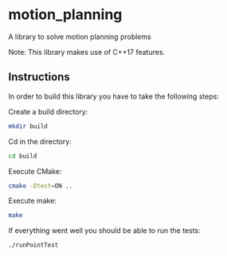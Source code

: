 # motion_planning
A library to solve motion planning problems

Note: This library makes use of C++17 features.

## Instructions
In order to build this library you have to take the following steps:

Create a build directory:
```bash 
mkdir build
```

Cd in the directory:
```bash 
cd build
```

Execute CMake:
```bash 
cmake -Dtest=ON ..
```

Execute make:
```bash
make
```

If everything went well you should be able to run the tests:
```bash
./runPointTest
```